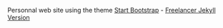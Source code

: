 Personnal web site using the theme [Start Bootstrap](http://startbootstrap.com/) - [Freelancer Jekyll Version](http://startbootstrap.com/template-overviews/freelancer/)
